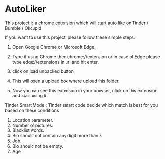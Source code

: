# AutoLiker

This project is a chrome extension which will start auto like on Tinder / Bumble / Okcupid.

If you want to use this project, please follow these simple steps.

1. Open Google Chrome or Microsoft Edge.

2. Type if using Chrome then chrome://extension or in case of Edge please type edge://extensions in url and hit enter.

3. click on load unpacked button

4. This will open a upload box where upload this folder.

5. Now you can see this extension in your browser, click on this extension and start using it.

Tinder Smart Mode :
Tinder smart code decide which match is best for you based on these conditions

1. Location parameter.
2. Number of pictures.
3. Blacklist words.
4. Bio should not contain any digit more than 7.
5. Job.
6. Bio should not be empty.
7. Age
